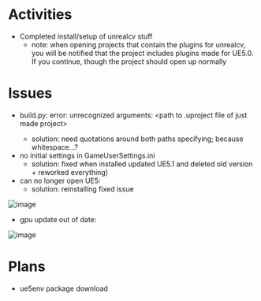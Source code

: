 # Activities

* Completed install/setup of unrealcv stuff
  * note: when opening projects that contain the plugins for unrealcv, you will be notified that the project includes plugins made for UE5.0. If you continue, though the project should open up normally

# Issues

* build.py: error: unrecognized arguments: <UE5 project folder> <path to .uproject file of just made project>
  * solution: need quotations around both paths specifying; because whitespace...?
* no initial settings in GameUserSettings.ini
  * solution: fixed when installed updated UE5.1 and deleted old version + reworked everything)
* can no longer open UE5: 
  * solution: reinstalling fixed issue
 
 ![image](https://user-images.githubusercontent.com/70297740/220213495-3b88a1d9-293f-4287-8802-08cdeca644aa.png)
 * gpu update out of date:
 
 ![image](https://user-images.githubusercontent.com/70297740/221387436-02a60cae-60eb-458b-adba-b3cd95c6c037.png)
 


# Plans
 * ue5env package download

